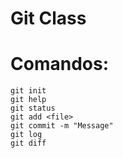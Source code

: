 Git Class
======
# Comandos:

```
git init
git help
git status
git add <file>
git commit -m "Message"
git log
git diff
```

